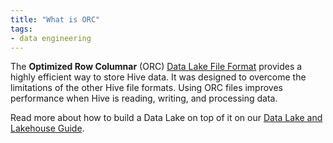 ```yaml
---
title: "What is ORC"
tags:
- data engineering
---
```

The **Optimized Row Columnar** (ORC) [Data Lake File Format](term/Data%20Lake%20File%20Format.md) provides a highly efficient way to store Hive data. It was designed to overcome the limitations of the other Hive file formats. Using ORC files improves performance when Hive is reading, writing, and processing data.

Read more about how to build a Data Lake on top of it on our [Data Lake and Lakehouse Guide](https://airbyte.com/blog/data-lake-lakehouse-guide-powered-by-table-formats-delta-lake-iceberg-hudi).

